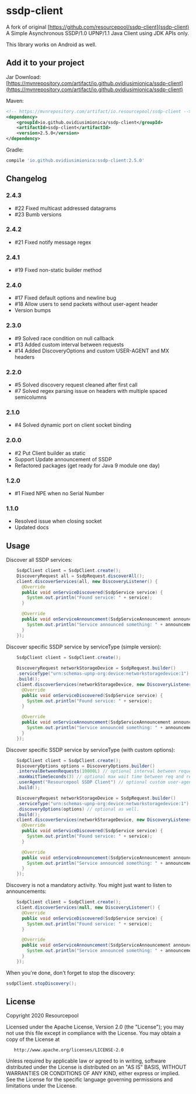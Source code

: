 # ssdp-client
A fork of original [https://github.com/resourcepool/ssdp-client](ssdp-client)
A Simple Asynchronous SSDP/1.0 UPNP/1.1 Java Client using JDK APIs only.

This library works on Android as well.

## Add it to your project

Jar Download:  
[https://mvnrepository.com/artifact/io.github.ovidiusimionica/ssdp-client](https://mvnrepository.com/artifact/io.github.ovidiusimionica/ssdp-client)


Maven:
```xml
<!-- https://mvnrepository.com/artifact/io.resourcepool/ssdp-client -->
<dependency>
    <groupId>io.github.ovidiusimionica/ssdp-client</groupId>
    <artifactId>ssdp-client</artifactId>
    <version>2.5.0</version>
</dependency>
```
Gradle:
```groovy
compile 'io.github.ovidiusimionica:ssdp-client:2.5.0'
```

## Changelog

### 2.4.3
 * #22 Fixed multicast addressed datagrams
 * #23 Bumb versions

### 2.4.2
 * #21 Fixed notify message regex

### 2.4.1
 * #19 Fixed non-static builder method

### 2.4.0
 * #17 Fixed default options and newline bug
 * #18 Allow users to send packets without user-agent header
 * Version bumps

### 2.3.0
 * #9 Solved race condition on null callback
 * #13 Added custom interval between requests
 * #14 Added DiscoveryOptions and custom USER-AGENT and MX headers

### 2.2.0
 * #5 Solved discovery request cleaned after first call
 * #7 Solved regex parsing issue on headers with multiple spaced semicolumns

### 2.1.0
 * #4 Solved dynamic port on client socket binding

### 2.0.0
 * #2 Put Client builder as static
 * Support Update announcement of SSDP
 * Refactored packages (get ready for Java 9 module one day)
### 1.2.0
 * #1 Fixed NPE when no Serial Number
### 1.1.0
 * Resolved issue when closing socket
 * Updated docs
 
## Usage

Discover all SSDP services:

```java
    SsdpClient client = SsdpClient.create();
    DiscoveryRequest all = SsdpRequest.discoverAll();
    client.discoverServices(all, new DiscoveryListener() {
      @Override
      public void onServiceDiscovered(SsdpService service) {
        System.out.println("Found service: " + service);
      }

      @Override
      public void onServiceAnnouncement(SsdpServiceAnnouncement announcement) {
        System.out.println("Service announced something: " + announcement);
      }
    });
```

Discover specific SSDP service by serviceType (simple version):

```java
    SsdpClient client = SsdpClient.create();
    
    DiscoveryRequest networkStorageDevice = SsdpRequest.builder()
    .serviceType("urn:schemas-upnp-org:device:networkstoragedevice:1")
    .build();
    client.discoverServices(networkStorageDevice, new DiscoveryListener() {
      @Override
      public void onServiceDiscovered(SsdpService service) {
        System.out.println("Found service: " + service);
      }

      @Override
      public void onServiceAnnouncement(SsdpServiceAnnouncement announcement) {
        System.out.println("Service announced something: " + announcement);
      }
    });
```

Discover specific SSDP service by serviceType (with custom options):

```java
    SsdpClient client = SsdpClient.create();
    DiscoveryOptions options = DiscoveryOptions.builder()
    .intervalBetweenRequests(10000L) // optional interval between requests, defaults to 10 000 milliseconds
    .maxWaitTimeSeconds(3) // optional max wait time between req and response, defaults to 3 seconds
    .userAgent("Resourcepool SSDP Client") // optional custom user-agent, defaults to "Resourcepool SSDP Client"
    .build();

    DiscoveryRequest networkStorageDevice = SsdpRequest.builder()
    .serviceType("urn:schemas-upnp-org:device:networkstoragedevice:1")
    .discoveryOptions(options) // optional as well. 
    .build();
    client.discoverServices(networkStorageDevice, new DiscoveryListener() {
      @Override
      public void onServiceDiscovered(SsdpService service) {
        System.out.println("Found service: " + service);
      }

      @Override
      public void onServiceAnnouncement(SsdpServiceAnnouncement announcement) {
        System.out.println("Service announced something: " + announcement);
      }
    });
```

Discovery is not a mandatory activity. You might just want to listen to announcements:
```java
    SsdpClient client = SsdpClient.create();
    client.discoverServices(null, new DiscoveryListener() {
      @Override
      public void onServiceDiscovered(SsdpService service) {
        System.out.println("Found service: " + service);
      }

      @Override
      public void onServiceAnnouncement(SsdpServiceAnnouncement announcement) {
        System.out.println("Service announced something: " + announcement);
      }
    });
```

When you're done, don't forget to stop the discovery:
```java
ssdpClient.stopDiscovery();
```

## License
   Copyright 2020 Resourcepool

   Licensed under the Apache License, Version 2.0 (the "License");
   you may not use this file except in compliance with the License.
   You may obtain a copy of the License at

       http://www.apache.org/licenses/LICENSE-2.0

   Unless required by applicable law or agreed to in writing, software
   distributed under the License is distributed on an "AS IS" BASIS,
   WITHOUT WARRANTIES OR CONDITIONS OF ANY KIND, either express or implied.
   See the License for the specific language governing permissions and
   limitations under the License.
